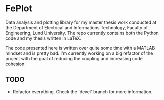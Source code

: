 # FePlot

Data analysis and plotting library for my master thesis work conducted at
the Department of Electrical and Informations Technology, Faculty of
Engineering, Lund University.
The repo currently contains both the Python code and my thesis written in
LaTeX.

The code presented here is written over quite some time with a MATLAB mindset
and is pretty bad. I'm currently working on a big refactor of the project with
the goal of reducing the coupling and increasing code cohesion.

## TODO

 - Refactor everything. Check the 'devel' branch for more information.
